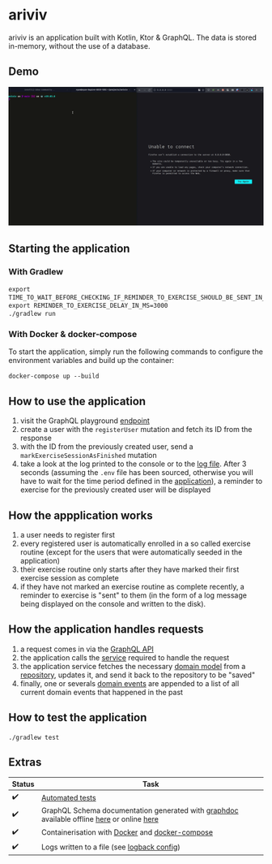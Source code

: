 # ariviv

ariviv is an application built with Kotlin, Ktor & GraphQL. The data is stored in-memory, without the use of a database.

## Demo 
![](ariviv_demo.gif)

## Starting the application


### With Gradlew
```
export TIME_TO_WAIT_BEFORE_CHECKING_IF_REMINDER_TO_EXERCISE_SHOULD_BE_SENT_IN_MS=3000
export REMINDER_TO_EXERCISE_DELAY_IN_MS=3000
./gradlew run
```

### With Docker & docker-compose

To start the application, simply run the following commands to configure the environment variables and build up the container:
```
docker-compose up --build
```
## How to use the application
1. visit the GraphQL playground [endpoint](http://localhost:8080/graphql) 
2. create a user with the `registerUser` mutation and fetch its ID from the response
3. with the ID from the previously created user, send a `markExerciseSessionAsFinished` mutation
4. take a look at the log printed to the console or to the [log file](log/ariviv.log). After 3 seconds (assuming the `.env` file has been sourced, otherwise you will have to wait for the time period defined in the [application](src/main/kotlin/com/ryanzidago/Application.kt)), a reminder to exercise for the previously created user will be displayed

## How the appplication works
1. a user needs to register first
2. every registered user is automatically enrolled in a so called exercise routine (except for the users that were automatically seeded in the application)
3. their exercise routine only starts after they have marked their first exercise session as complete
4. if they have not marked an exercise routine as complete recently, a reminder to exercise is "sent" to them (in the form of a log message being displayed on the console and written to the disk).

## How the application handles requests
1. a request comes in via the [GraphQL API](src/main/kotlin/com/ryanzidago/ariviv/graphql/GraphQLSchema.kt)
2. the application calls the [service](src/main/kotlin/com/ryanzidago/ariviv/application_services) required to handle the request
3. the application service fetches the necessary [domain model](src/main/kotlin/com/ryanzidago/ariviv/domain_models) from a [repository](src/main/kotlin/com/ryanzidago/ariviv/repositories), updates it, and send it back to the repository to be "saved"
4. finally, one or severals [domain events](src/main/kotlin/com/ryanzidago/ariviv/domain_events/DomainEvent.kt) are appended to a list of all current domain events that happened in the past

## How to test the application
```
./gradlew test
```

## Extras

|Status|Task|
|-|-|
:heavy_check_mark: | [Automated tests](src/test/kotlin/com/ryanzidago)
:heavy_check_mark: | GraphQL Schema documentation generated with [graphdoc](https://github.com/2fd/graphdoc#static-page-generator-for-documenting-graphql-schema) available offline [here](src/main/resources/graphql/doc) or online [here](http://localhost:8080/graphql/doc/index.html)
:heavy_check_mark: | Containerisation with [Docker](Dockerfile) and [docker-compose](docker-compose.yml)
:heavy_check_mark: | Logs written to a file (see [logback config](src/main/resources/logback.xml))
